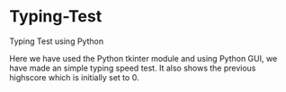 # Typing-Test
Typing Test using Python

Here we have used the Python tkinter module and using Python GUI, we have made an simple typing speed test. 
It also shows the previous highscore which is initially set to 0.
